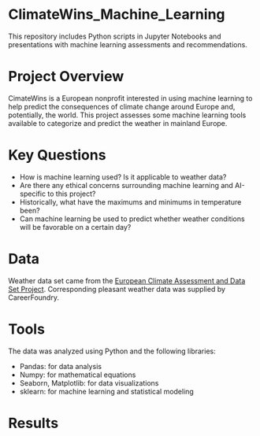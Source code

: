 # ClimateWins_Machine_Learning
This repository includes Python scripts in Jupyter Notebooks and presentations with machine learning assessments and recommendations.
# Project Overview
CimateWins is a European nonprofit interested in using machine learning to help predict the consequences of climate change around Europe and, potentially, the world. This project assesses some machine learning tools available to categorize and predict the weather in mainland Europe.
# Key Questions
* How is machine learning used? Is it applicable to weather data?
* Are there any ethical concerns surrounding machine learning and AI-specific to this project?
* Historically, what have the maximums and minimums in temperature been?
* Can machine learning be used to predict whether weather conditions will be favorable on a certain day?
# Data
Weather data set came from the [European Climate Assessment and Data Set Project](https://www.ecad.eu/). Corresponding pleasant weather data was supplied by CareerFoundry.
# Tools
The data was analyzed using Python and the following libraries:
* Pandas: for data analysis
* Numpy: for mathematical equations
* Seaborn, Matplotlib: for data visualizations
* sklearn: for machine learning and statistical modeling
# Results
